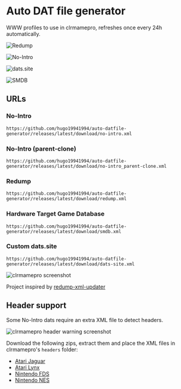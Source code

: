 # Auto DAT file generator

WWW profiles to use in clrmamepro, refreshes once every 24h automatically.

![Redump](https://github.com/dantob/auto-datfile-generator/actions/workflows/redump.yml/badge.svg)

![No-Intro](https://github.com/dantob/auto-datfile-generator/actions/workflows/no-intro.yml/badge.svg)

![dats.site](https://github.com/dantob/auto-datfile-generator/actions/workflows/dats.site.yml/badge.svg)

![SMDB](https://github.com/dantob/auto-datfile-generator/actions/workflows/smdb.yml/badge.svg)

## URLs

### No-Intro

`https://github.com/hugo19941994/auto-datfile-generator/releases/latest/download/no-intro.xml`

### No-Intro (parent-clone)

`https://github.com/hugo19941994/auto-datfile-generator/releases/latest/download/no-intro_parent-clone.xml`

### Redump

`https://github.com/hugo19941994/auto-datfile-generator/releases/latest/download/redump.xml`

### Hardware Target Game Database

`https://github.com/hugo19941994/auto-datfile-generator/releases/latest/download/smdb.xml`

### Custom dats.site

`https://github.com/hugo19941994/auto-datfile-generator/releases/latest/download/dats-site.xml`

![clrmamepro screenshot](./img/clrmamepro.png)

Project inspired by [redump-xml-updater](https://github.com/bilakispa/redump-xml-updater)

## Header support

Some No-Intro dats require an extra XML file to detect headers.

![clrmamepro header warning screenshot](./img/headers.png)

Download the following zips, extract them and place the XML files in clrmamepro's `headers` folder:

- [Atari Jaguar](https://datomatic.no-intro.org/stuff/header_a7800.zip)
- [Atari Lynx](https://datomatic.no-intro.org/stuff/header_lynx.zip)
- [Nintendo FDS](https://datomatic.no-intro.org/stuff/header_fds.zip)
- [Nintendo NES](https://datomatic.no-intro.org/stuff/header_nes.zip)
